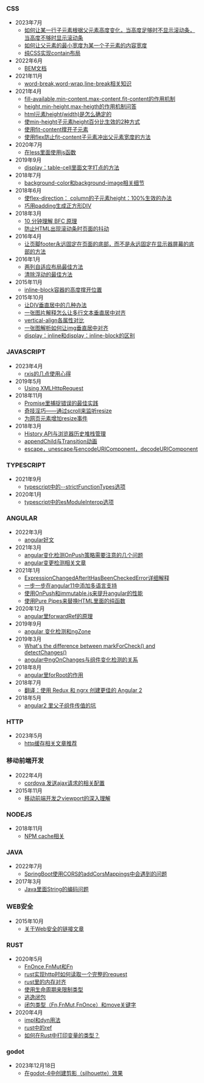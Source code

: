 ### CSS
- 2023年7月
  - [如何让某一行子元素根据父元素高度变化，当高度足够时不显示滚动条，当高度不够时显示滚动条](./2023-7/如何让某一行子元素根据父元素高度变化，当高度足够时不显示滚动条，当高度不够时显示滚动条/index.md)
  - [如何让父元素的最小宽度为某一个子元素的内容宽度](./2023-7/如何让父元素的最小宽度为某一个子元素的内容宽度/index.md)
  - [纯CSS实现contain布局](./2023-7/纯CSS实现contain布局/index.md)
- 2022年6月
  - [BEM文档](./2022-6/BEM文档/index.md)
- 2021年11月
  - [word-break,word-wrap,line-break相关知识](./2021-11/word-break,word-wrap,line-break相关知识/index.md)
- 2021年4月
  - [fill-available,min-content,max-content,fit-content的作用机制](./2021-4/fill-available,min-content,max-content,fit-content的作用机制/index.md)
  - [height,min-height,max-heigth的作用机制问答](./2021-4/height,min-height,max-heigth的作用机制问答/index.md)
  - [html元素height(width)是怎么确定的](./2021-4/html元素height(width)是怎么确定的？/index.md)
  - [使min-height子元素height百分比生效的2种方式](./2021-4/使min-height子元素height百分比生效的2种方式/index.md)
  - [使用fit-content撑开子元素](./2021-4/使用fit-content撑开子元素/index.md)
  - [使用flex防止fit-content子元素冲出父元素宽度的方法](./2021-4/使用flex防止fit-content子元素冲出父元素宽度的方法/index.md)
- 2020年7月
  - [在less里面使用js函数](./2020-7/在less里面使用js函数/index.md)
- 2019年9月
  - [display：table-cell里面文字打点的方法](./2019-9/display：table-cell里面文字打点的方法/index.md)
- 2018年7月
  - [background-color和background-image相关细节](./2018-7/background-color和background-image相关细节/index.md)
- 2018年6月
  - [使flex-direction： column的子元素height：100%生效的办法](./2018-6/使flex-direction：%20column的子元素height：100%25生效的办法/index.md)
  - [巧用padding生成正方形DIV](./2018-6/巧用padding生成正方形DIV/index.md)
- 2018年3月
  - [10 分钟理解 BFC 原理](./2018-3/10%20分钟理解%20BFC%20原理/index.md)
  - [防止HTML出现滚动条时页面的抖动](./2018-3/防止HTML出现滚动条时页面的抖动/index.md)
- 2016年4月
  - [让页脚footer永远固定在页面的底部，而不是永远固定在显示器屏幕的底部的方法](./2016-4/让页脚footer永远固定在页面的底部，而不是永远固定在显示器屏幕的底部的方法/index.md)
- 2016年1月
  - [两列自适应布局最佳方法](./2016-1/两列自适应布局最佳方法/index.md)
  - [清除浮动的最佳方法](./2016-1/清除浮动的最佳方法/index.md)
- 2015年11月
  - [inline-block容器的高度撑开位置](./2015-11/inline-block容器的高度撑开位置/index.md)
- 2015年10月
  - [让DIV垂直居中的几种办法](./2015-10//让DIV垂直居中的几种办法/index.md)
  - [一张图片解释怎么让多行文本垂直居中对齐](./2015-10/一张图片解释怎么让多行文本垂直居中对齐/index.md)
  - [vertical-align各属性对比](./2015-10/vertical-align各属性对比/index.md)
  - [一张图解析如何让img垂直居中对齐](./2015-10/一张图解析如何让img垂直居中对齐/index.md)
  - [display：inline和display：inline-block的区别](./2015-10/display：inline和display：inline-block的区别/index.md)

### JAVASCRIPT
- 2023年4月
  - [rxjs的几点使用心得](./2023-4/rxjs的几点使用心得/index.md)
- 2019年5月
  - [Using XMLHttp​Request](./2019-5/Using%20XMLHttp​Request/index.md)
- 2018年11月
  - [Promise里捕捉错误的最佳实践](./2018-11/Promise里捕捉错误的最佳实践/index.md)
  - [奇技淫巧——通过scroll来监听resize](./2018-11/奇技淫巧——通过scroll来监听resize/index.md)
  - [为网页元素增加resize事件](./2018-11/为网页元素增加resize事件/index.md)
- 2018年3月
  - [History API与浏览器历史堆栈管理](./2018-3/History%20API与浏览器历史堆栈管理/index.md)
  - [appendChild与Transition动画](./2018-3/appendChild与Transition动画/index.md)
  - [escape，unescape与encodeURIComponent，decodeURIComponent](./2018-3/escape，unescape与encodeURIComponent，decodeURIComponent/index.md)

### TYPESCRIPT
- 2021年9月
  - [typescript中的--strictFunctionTypes选项](./2021-9/typescript中的--strictFunctionTypes选项/index.md)
- 2020年1月
  - [typescript中的esModuleInterop选项](./2020-1/typescript中的esModuleInterop选项/index.md)

### ANGULAR
- 2022年3月
  - [angular好文](./2022-3/angular好文//index.md)
- 2021年3月
  - [angular变化检测OnPush策略需要注意的几个问题](./2021-3/angular变化检测OnPush策略需要注意的几个问题/index.md)
  - [angular变更检测相关文章](./2021-3/angular变更检测相关文章/index.md)
- 2021年1月
  - [ExpressionChangedAfterItHasBeenCheckedError详细解释](./2021-1/ExpressionChangedAfterItHasBeenCheckedError详细解释/index.md)
  - [一步一步在angular11中添加多语言支持](./2021-1/一步一步在angular11中添加多语言支持/index.md)
  - [使用OnPush和immutable.js来提升angular的性能](./2021-1/使用OnPush和immutable.js来提升angular的性能/index.md)
  - [使用Pure Pipes来替换HTML里面的纯函数](./2021-1/使用Pure%20Pipes来替换HTML里面的纯函数/index.md)
- 2020年12月
  - [angular里forwardRef的原理](./2020-12/angular里forwardRef的原理/index.md)
- 2019年9月
  - [angular 变化检测和ngZone](./2019-9/angular%20变化检测和ngZone/index.md)
- 2019年3月
  - [What's the difference between markForCheck() and detectChanges()](./2019-3/What's%20the%20difference%20between%20markForCheck()%20and%20detectChanges()/index.md)
  - [angular中ngOnChanges与组件变化检测的关系](./2019-3/angular中ngOnChanges与组件变化检测的关系/index.md)
- 2018年8月
  - [angular里forRoot的作用](./2018-8/angular里forRoot的作用/index.md)
- 2018年7月
  - [翻译：使用 Redux 和 ngrx 创建更佳的 Angular 2](./2018-7/翻译：使用%20Redux%20和%20ngrx%20创建更佳的%20Angular%202/index.md)
- 2018年5月
  - [angular2 里父子组件传值的坑](./2018-5/angular2%20里父子组件传值的坑/index.md)

### HTTP
- 2023年5月
  - [http缓存相关文章推荐](./2023-5/http缓存相关文章推荐/index.md)

### 移动前端开发
- 2022年4月
  - [cordova 发送ajax请求的相关配置](./2022-4/cordova%20发送ajax请求的相关配置/index.md)
- 2015年11月
  - [移动前端开发之viewport的深入理解](./2015-11/移动前端开发之viewport的深入理解/index.md)

### NODEJS
- 2018年11月
  - [NPM cache相关](./2018-11/NPM%20cache相关/index.md)

### JAVA
- 2022年7月
  - [SpringBoot使用CORS的addCorsMappings中会遇到的问题](./2022-7/SpringBoot使用CORS的addCorsMappings中会遇到的问题/index.md)
- 2017年3月
  - [Java里面String的编码问题](./2017-3/Java里面String的编码问题/index.md)

### WEB安全
- 2015年10月
  - [关于Web安全的链接文章](./2015-10/关于Web安全的链接文章/index.md)

### RUST
- 2020年5月
  - [FnOnce,FnMut和Fn](./2020-5/FnOnce,FnMut和Fn/index.md)
  - [rust实现http时如何读取一个完整的request](./2020-5/rust实现http时如何读取一个完整的request/index.md)
  - [rust里的内存对齐](./2020-5/rust里的内存对齐/index.md)
  - [使用生命周期来限制类型](./2020-5/使用生命周期来限制类型/index.md)
  - [逃逸闭包](./2020-5/逃逸闭包/index.md)
  - [闭包类型（Fn,FnMut,FnOnce）和move关键字](./2020-5/闭包类型（Fn,FnMut,FnOnce）和move关键字/index.md)
- 2020年4月
  - [impl和dyn用法](./2020-4/impl和dyn用法/index.md)
  - [rust中的ref](./2020-4/rust中的ref/index.md)
  - [如何在Rust中打印变量的类型？](./2020-4/如何在Rust中打印变量的类型？/index.md)

### godot
- 2023年12月18日
  - [在godot-4中创建剪影（silhouette）效果](./2023-12/在godot-4中创建剪影（silhouette）效果/index.md)
